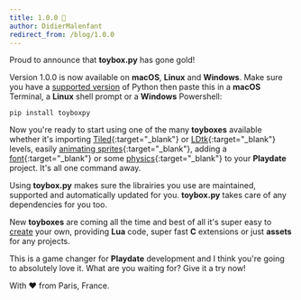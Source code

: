 ```yaml
---
title: 1.0.0 🎉
author: DidierMalenfant
redirect_from: /blog/1.0.0
---
```

Proud to announce that **toybox.py** has gone gold!

Version 1.0.0 is now available on **macOS**, **Linux** and **Windows**. Make sure you have a [supported version](/blog/installing-python) of Python then paste this in a <b>macOS</b> Terminal, a <b>Linux</b> shell prompt or a <b>Windows</b> Powershell:

```console
pip install toyboxpy
```

Now you're ready to start using one of the many **toyboxes** available whether it's importing [Tiled](https://github.com/DidierMalenfant/TiledUp){:target="_blank"} or [LDtk](https://github.com/NicMagnier/PlaydateLDtkImporter){:target="_blank"} levels, easily [animating sprites](https://github.com/Whitebrim/AnimatedSprite){:target="_blank"}, adding a [font](https://github.com/DidierMalenfant/FontSample){:target="_blank"} or some [physics](https://github.com/DidierMalenfant/playbox2d){:target="_blank"} to your **Playdate** project. It's all one command away.

Using **toybox.py** makes sure the librairies you use are maintained, supported and automatically updated for you. **toybox.py** takes care of any dependencies for you too.

New **toyboxes** are coming all the time and best of all it's super easy to [create](https://github.com/toyboxpy/toybox.py#creating-your-own-toyboxes) your own, providing **Lua** code, super fast **C** extensions or just **assets** for any projects.

This is a game changer for **Playdate** development and I think you're going to absolutely love it. What are you waiting for? Give it a try now!

With ❤️ from Paris, France.
